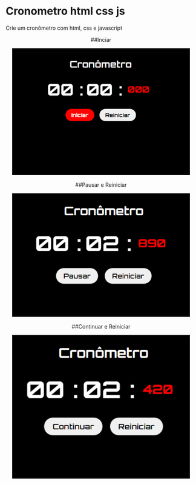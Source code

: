 # Cronometro html css js
Crie um cronômetro com html, css e javascript

<p align="center">
##Inciar
</p>
<p align="center"> 
  <img width="470"  src="img/cro1.png">
</p>

<p align="center">
    ##Pausar e Reiniciar
</p>
<p align="center">
  <img width="470"  src="img/cro2.png">
</p>

<p align="center">
    ##Continuar e Reiniciar
</p>
<p align="center">
  <img width="470"  src="img/cro3.png">
</p>
